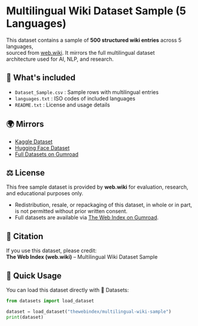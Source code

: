 # Multilingual Wiki Dataset Sample (5 Languages)

This dataset contains a sample of **500 structured wiki entries** across 5 languages,  
sourced from [web.wiki](https://web.wiki). It mirrors the full multilingual dataset  
architecture used for AI, NLP, and research.

## 📂 What's included
- `Dataset_Sample.csv` : Sample rows with multilingual entries  
- `languages.txt` : ISO codes of included languages  
- `README.txt` : License and usage details  

## 🌍 Mirrors
- [Kaggle Dataset](https://kaggle.com/datasets/thewebindex/multilingual-wiki-dataset-sample-5-languages)  
- [Hugging Face Dataset](https://huggingface.co/datasets/thewebindex/multilingual-wiki-sample)  
- [Full Datasets on Gumroad](https://thewebindex.gumroad.com/)  

## ⚖️ License
This free sample dataset is provided by **web.wiki** for evaluation, research,  
and educational purposes only.  

- Redistribution, resale, or repackaging of this dataset, in whole or in part,  
  is not permitted without prior written consent.  
- Full datasets are available via [The Web Index on Gumroad](https://thewebindex.gumroad.com/).  

## 📝 Citation
If you use this dataset, please credit:  
**The Web Index (web.wiki)** – Multilingual Wiki Dataset Sample  

## 🚀 Quick Usage
You can load this dataset directly with 🤗 Datasets:

```python
from datasets import load_dataset

dataset = load_dataset("thewebindex/multilingual-wiki-sample")
print(dataset)
